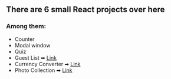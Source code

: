 ## There are 6 small React projects over here

### Among them:

- Counter
- Modal window
- Quiz
- Guest List ➡ [Link](https://guests414-list.netlify.app/)
- Currency Converter ➡ [Link](https://currency-01-converter.netlify.app/)
- Photo Collection ➡ [Link](https://photos777-collection.netlify.app/)
